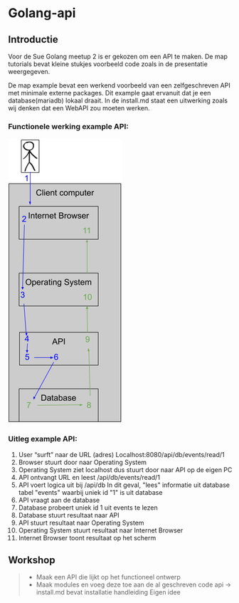 # Golang-api
## Introductie
Voor de Sue Golang meetup 2 is er gekozen om een API te maken.
De map tutorials bevat kleine stukjes voorbeeld code zoals in de presentatie weergegeven.

De map example bevat een werkend voorbeeld van een zelfgeschreven API met minimale externe packages. Dit example gaat ervanuit dat je een database(mariadb) lokaal draait. In de install.md staat een uitwerking zoals wij denken dat een WebAPI zou moeten werken.

### Functionele werking example API:
![alt text](https://raw.githubusercontent.com/tommahs/golang-api/master/functioneel-api.png?token=AFMV6OMLJKNBOJSAHMFYCMS5WGKDA)
### Uitleg example API:
1. User “surft” naar de URL (adres)
    Localhost:8080/api/db/events/read/1
2. Browser stuurt door naar Operating
    System
3. Operating System ziet localhost dus stuurt
    door naar API op de eigen PC
4. API ontvangt URL en leest
    /api/db/events/read/1
5. API voert logica uit bij /api/db
   In dit geval, "lees" informatie uit database
   tabel "events" waarbij uniek id "1" is uit
   database
6. API vraagt aan de database
7. Database probeert uniek id 1 uit events te lezen
8. Database stuurt resultaat naar API
9. API stuurt resultaat naar Operating System
10. Operating System stuurt resultaat naar Internet Browser
11. Internet Browser toont resultaat op het scherm

## Workshop
>- Maak een API die lijkt op het functioneel ontwerp
>- Maak modules en voeg deze toe aan de al geschreven code api -> install.md bevat installatie handleiding
> Eigen idee
